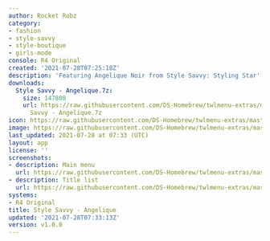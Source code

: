 ```yaml
---
author: Rocket Robz
category:
- fashion
- style-savvy
- style-boutique
- girls-mode
console: R4 Original
created: '2021-07-28T07:25:18Z'
description: 'Featuring Angelique Noir from Style Savvy: Styling Star'
downloads:
  Style Savvy - Angelique.7z:
    size: 147800
    url: https://raw.githubusercontent.com/DS-Homebrew/twlmenu-extras/master/_nds/TWiLightMenu/r4menu/themes/Style
      Savvy - Angelique.7z
icon: https://raw.githubusercontent.com/DS-Homebrew/twlmenu-extras/master/unistore/icons/r4.png
image: https://raw.githubusercontent.com/DS-Homebrew/twlmenu-extras/master/unistore/icons/r4.png
last_updated: 2021-07-28 at 07:33 (UTC)
layout: app
license: ''
screenshots:
- description: Main menu
  url: https://raw.githubusercontent.com/DS-Homebrew/twlmenu-extras/master/_nds/TWiLightMenu/r4menu/themes/meta/Style%20Savvy%20-%20Angelique/screenshots/main-menu.png
- description: Title list
  url: https://raw.githubusercontent.com/DS-Homebrew/twlmenu-extras/master/_nds/TWiLightMenu/r4menu/themes/meta/Style%20Savvy%20-%20Angelique/screenshots/title-list.png
systems:
- R4 Original
title: Style Savvy - Angelique
updated: '2021-07-28T07:33:13Z'
version: v1.0.0
---
```

